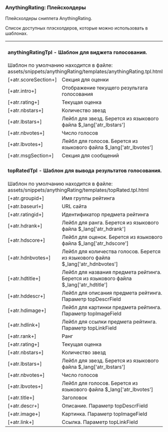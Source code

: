 
<meta http-equiv="Content-Type" content="text/html; charset=utf-8">
<h3>AnythingRating: Плейсхолдеры </h3> 
Плейсхолдеры сниппета AnythingRating.	
<br>
<p>Список доступных плэсхолдеров, которые можно использовать в шаблонах.</p>
<table class="table table-bordered table-vcenter flip-content">
	<tbody>
		<tr>
			<td colspan="2">
				<h4>anythingRatingTpl - Шаблон для виджета голосования.</h4>
				Шаблон по умолчанию находится в файле: <span class="text-bold">assets/snippets/anythingRating/templates/anythingRating.tpl.html</span></td>
		</tr>
		<tr>
			<td><span class="text-bold">[+atr.scoreSection+]</span></td>
			<td>Секция для оценки</td>
		</tr>
		<tr>
			<td><span class="text-bold">[+atr.intro+]</span></td>
			<td>Отображение текущего результата голосования</td>
		</tr>
		<tr>
			<td><span class="text-bold">[+atr.rating+]</span></td>
			<td>Текущая оценка</td>
		</tr>
		<tr>
			<td><span class="text-bold">[+atr.nbstars+]</span></td>
			<td>Количество звезд</td>
		</tr>
		<tr>
			<td><span class="text-bold">[+atr.lbstars+]</span></td>
			<td>Лейбл для звезд. Берется из языкового файла $_lang['atr_lbstars']</td>
		</tr>
		<tr>
			<td><span class="text-bold">[+atr.nbvotes+]</span></td>
			<td>Число голосов</td>
		</tr>
		<tr>
			<td><span class="text-bold">[+atr.lbvotes+]</span></td>
			<td>Лейбл для голосов. Берется из языкового файла $_lang['atr_lbvotes']</td>
		</tr>
		<tr>
			<td><span class="text-bold">[+atr.msgSection+]</span></td>
			<td>Секция для сообщений</td>
		</tr>
		<tr>
			<td colspan="2">
				<h4>topRatedTpl - Шаблон для вывода результатов голосования.</h4>
				Шаблон по умолчанию находится в файле: <span class="text-bold">assets/snippets/anythingRating/templates/topRated.tpl.html</span></td>
		</tr>
		<tr>
			<td><span class="text-bold">[+atr.groupid+]</span></td>
			<td>Имя группы рейтинга</td>
		</tr>
		<tr>
			<td><span class="text-bold">[+atr.baseurl+]</span></td>
			<td>URL сайта</td>
		</tr>
		<tr>
			<td><span class="text-bold">[+atr.ratingid+]</span></td>
			<td>Идентификатор предмета рейтинга</td>
		</tr>
		<tr>
			<td><span class="text-bold">[+atr.hdrank+]</span></td>
			<td>Лейбл для ранга. Берется из языкового файла $_lang['atr_hdrank']</td>
		</tr>
		<tr>
			<td><span class="text-bold">[+atr.hdscore+]</span></td>
			<td>Лейбл для оценок. Берется из языкового файла $_lang['atr_hdscore']</td>
		</tr>
		<tr>
			<td><span class="text-bold">[+atr.hdnbvotes+]</span></td>
			<td>Лейбл для количества голосов. Берется из языкового файла $_lang['atr_hdnbvotes']</td>
		</tr>
		<tr>
			<td><span class="text-bold">[+atr.hdtitle+]</span></td>
			<td>Лейбл для названия предмета рейтинга. Берется из языкового файла $_lang['atr_hdtitle']</td>
		</tr>
		<tr>
			<td><span class="text-bold">[+atr.hddescr+]</span></td>
			<td>Лейбл для описания предмета рейтинга. Параметр topDescrField</td>
		</tr>
		<tr>
			<td><span class="text-bold">[+atr.hdimage+]</span></td>
			<td>Лейбл для картинки предмета рейтинга. Параметр topImageField</td>
		</tr>
		<tr>
			<td><span class="text-bold">[+atr.hdlink+]</span></td>
			<td>Лейбл для ссылки предмета рейтинга. Параметр topLinkField</td>
		</tr>
		<tr>
			<td><span class="text-bold">[+atr.rank+]</span></td>
			<td>Ранг</td>
		</tr>
		<tr>
			<td><span class="text-bold">[+atr.rating+]</span></td>
			<td>Текущая оценка</td>
		</tr>
		<tr>
			<td><span class="text-bold">[+atr.nbstars+]</span></td>
			<td>Количество звезд</td>
		</tr>
		<tr>
			<td><span class="text-bold">[+atr.lbstars+]</span></td>
			<td>Лейбл для звезд. Берется из языкового файла $_lang['atr_lbstars']</td>
		</tr>
		<tr>
			<td><span class="text-bold">[+atr.nbvotes+]</span></td>
			<td>Число голосов</td>
		</tr>
		<tr>
			<td><span class="text-bold">[+atr.lbvotes+]</span></td>
			<td>Лейбл для голосов. Берется из языкового файла $_lang['atr_lbvotes']</td>
		</tr>
		<tr>
			<td><span class="text-bold">[+atr.title+]</span></td>
			<td>Заголовок</td>
		</tr>
		<tr>
			<td><span class="text-bold">[+atr.descr+]</span></td>
			<td>Описание. Параметр topDescrField</td>
		</tr>
		<tr>
			<td><span class="text-bold">[+atr.image+]</span></td>
			<td>Картинка. Параметр topImageField</td>
		</tr>
		<tr>
			<td><span class="text-bold">[+atr.link+]</span></td>
			<td>Ссылка. Параметр topLinkField</td>
		</tr>
	</tbody>
</table>